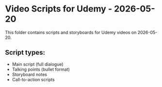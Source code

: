# Video Scripts for Udemy - 2026-05-20

This folder contains scripts and storyboards for Udemy videos on 2026-05-20.

## Script types:
- Main script (full dialogue)
- Talking points (bullet format)
- Storyboard notes
- Call-to-action scripts
